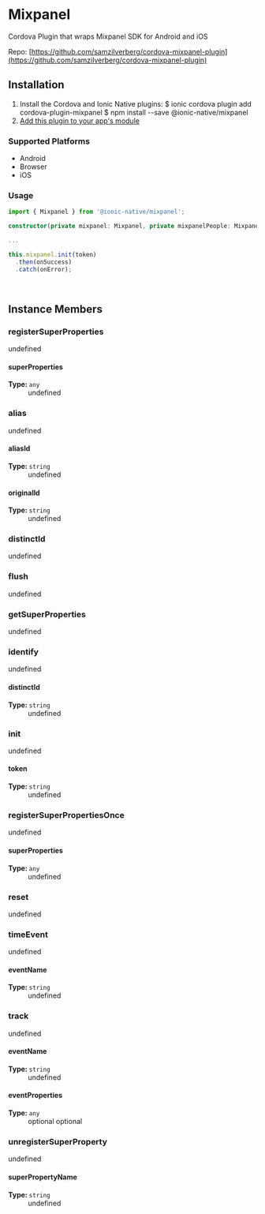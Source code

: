 # Mixpanel 


Cordova Plugin that wraps Mixpanel SDK for Android and iOS


Repo: [https://github.com/samzilverberg/cordova-mixpanel-plugin](https://github.com/samzilverberg/cordova-mixpanel-plugin)



## Installation 

<ol>
<li>Install the Cordova and Ionic Native plugins:
<code-block language="shell">$ ionic cordova plugin add cordova-plugin-mixpanel
$ npm install --save @ionic-native/mixpanel
</code-block>
</li>
<li><a href="/docs/native/#Add_Plugins_to_Your_App_Module">Add this plugin to your app's module</a></li>
</ol>



### Supported Platforms

* Android
* Browser
* iOS




### Usage


```typescript
import { Mixpanel } from '@ionic-native/mixpanel';

constructor(private mixpanel: Mixpanel, private mixpanelPeople: MixpanelPeople) { }

...

this.mixpanel.init(token)
  .then(onSuccess)
  .catch(onError);

```



<p><br></p>

## Instance Members

### registerSuperProperties

undefined

<dl>
<dt><h4>superProperties</h4><strong>Type: </strong><code>any</code></dt>
<dd>undefined</dd>
</dl>

### alias

undefined

<dl>
<dt><h4>aliasId</h4><strong>Type: </strong><code>string</code></dt>
<dd>undefined</dd><dt><h4>originalId</h4><strong>Type: </strong><code>string</code></dt>
<dd>undefined</dd>
</dl>

### distinctId

undefined

### flush

undefined

### getSuperProperties

undefined

### identify

undefined

<dl>
<dt><h4>distinctId</h4><strong>Type: </strong><code>string</code></dt>
<dd>undefined</dd>
</dl>

### init

undefined

<dl>
<dt><h4>token</h4><strong>Type: </strong><code>string</code></dt>
<dd>undefined</dd>
</dl>

### registerSuperPropertiesOnce

undefined

<dl>
<dt><h4>superProperties</h4><strong>Type: </strong><code>any</code></dt>
<dd>undefined</dd>
</dl>

### reset

undefined

### timeEvent

undefined

<dl>
<dt><h4>eventName</h4><strong>Type: </strong><code>string</code></dt>
<dd>undefined</dd>
</dl>

### track

undefined

<dl>
<dt><h4>eventName</h4><strong>Type: </strong><code>string</code></dt>
<dd>undefined</dd><dt><h4>eventProperties</h4><strong>Type: </strong><code>any</code></dt>
<dd>optional <span class="tag">optional</span></dd>
</dl>

### unregisterSuperProperty

undefined

<dl>
<dt><h4>superPropertyName</h4><strong>Type: </strong><code>string</code></dt>
<dd>undefined</dd>
</dl>

<p><br></p>

